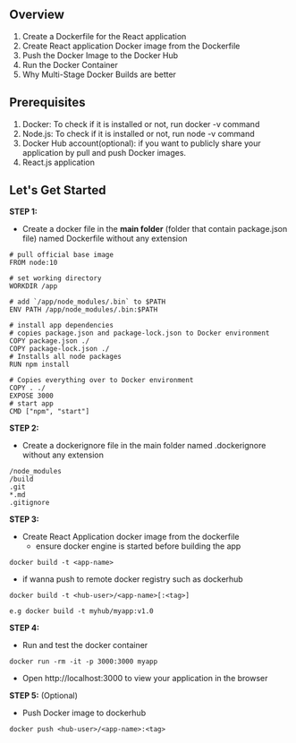 ## Overview
1. Create a Dockerfile for the React application
2. Create React application Docker image from the Dockerfile
3. Push the Docker Image to the Docker Hub
4. Run the Docker Container
5. Why Multi-Stage Docker Builds are better

## Prerequisites
1. Docker: To check if it is installed or not, run docker -v command
2. Node.js: To check if it is installed or not, run node -v command
3. Docker Hub account(optional): if you want to publicly share your application by pull and push Docker images.
4. React.js application

## Let's Get Started

**STEP 1:**
- Create a docker file in the **main folder** (folder that contain package.json file) named Dockerfile without any extension
```
# pull official base image
FROM node:10

# set working directory
WORKDIR /app

# add `/app/node_modules/.bin` to $PATH
ENV PATH /app/node_modules/.bin:$PATH

# install app dependencies
# copies package.json and package-lock.json to Docker environment
COPY package.json ./
COPY package-lock.json ./
# Installs all node packages
RUN npm install 

# Copies everything over to Docker environment
COPY . ./
EXPOSE 3000
# start app
CMD ["npm", "start"]
```

**STEP 2:**
- Create a dockerignore file in the main folder named .dockerignore without any extension
```
/node_modules
/build
.git
*.md
.gitignore
```

**STEP 3:**
- Create React Application docker image from the dockerfile
  - ensure docker engine is started before building the app
```
docker build -t <app-name>
```
  - if wanna push to remote docker registry such as dockerhub
```
docker build -t <hub-user>/<app-name>[:<tag>]

e.g docker build -t myhub/myapp:v1.0
```

**STEP 4:**
- Run and test the docker container
```
docker run -rm -it -p 3000:3000 myapp
```
- Open http://localhost:3000 to view your application in the browser

**STEP 5:** (Optional)
- Push Docker image to dockerhub
```
docker push <hub-user>/<app-name>:<tag>
```
